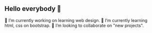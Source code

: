 ## Hello everybody 👋

 🔭 I’m currently working on learning web design.
 🌱 I’m currently learning html, css on bootstrap.
 👯 I’m looking to collaborate on "new projects".

<!--
**claudiamendez7/claudiamendez7** is a ✨ _special_ ✨ repository because its `README.md` (this file) appears on your GitHub profile.

Here are some ideas to get you started:

 🔭 I’m currently working on learning web design...
 🌱 I’m currently learning html, css on bootstrap...
 👯 I’m looking to collaborate on "new projects"...
 🤔 I’m looking for help with ...
 💬 Ask me about ...
 📫 How to reach me: ...
 😄 Pronouns: ...
 ⚡ Fun fact: ...
-->
